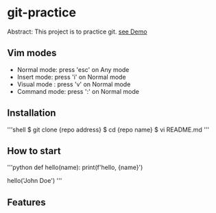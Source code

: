# git-practice

Abstract: This project is to practice git.
[see Demo](https://www.google.com/)

## Vim modes

- Normal mode: press 'esc' on Any mode
- Insert mode: press 'i' on Normal mode
- Visual mode : press 'v' on Normal mode
- Command mode: press ':' on Normal mode

## Installation

'''shell
$ git clone {repo address}
$ cd {repo name}
$ vi README.md
'''

## How to start

'''python
def hello(name):
    print(f'hello, {name}')

hello('John Doe')
'''

## Features
